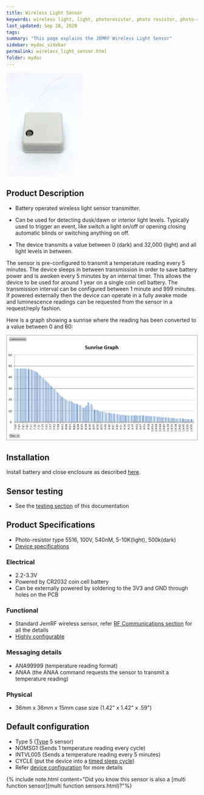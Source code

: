 ```yaml
---
title: Wireless Light Sensor
keywords: wireless light, light, photoresistor, photo resistor, photo-resistor
last_updated: Sep 28, 2020
tags:  
summary: "This page explains the JEMRF Wireless Light Sensor"
sidebar: mydoc_sidebar
permalink: wireless_light_sensor.html
folder: mydoc
---
```


<img src="images/IMG_6859.jpg" style="width:200px;">

## Product Description

* Battery operated wireless light sensor transmitter.

* Can be used for detecting dusk/dawn or interior light levels. Typically used to trigger an event, like switch a light on/off or opening closing automatic blinds or switching anything on off. 

* The device transmits a value between 0 (dark) and 32,000 (light) and all light levels in between. 

The sensor is pre-configured to transmit a temperature reading every 5 minutes. The device sleeps in between transmission in order to save battery power and is awoken every 5 minutes by an internal timer. This allows the device to be used for around 1 year on a single coin cell battery. The transmission interval can be configured between 1 minute and 999 minutes. If powered externally then the device can operate in a fully awake mode and luminescence readings can be requested from the sensor in a request/reply fashion.

Here is a graph showing a sunrise where the reading has been converted to a value between 0 and 60:

<img src="images/Sunrise_Graph.png"> 

## Installation
Install battery and close enclosure as described [here](sensor_installation.html).

## Sensor testing
* See the [testing section](sensor_testing.html) of this documentation 

## Product Specifications
* Photo-resistor type 5516, 100V, 540nM, 5-10K(light), 500k(dark)
* [Device specifications](rf_device_specs.html)

### Electrical
* 2.2-3.3V 
* Powered by CR2032 coin cell battery
* Can be externally powered by soldering to the 3V3 and GND through holes on the PCB

### Functional
* Standard JemRF wireless sensor, refer [RF Communications section](rf_basics.html) for all the details
* [Highly configurable](configuration_overview.html)

### Messaging details
* ANA99999 (temperature reading format)
* ANAA (the ANAA command requests the sensor to transmit a temperature reading)

### Physical
* 36mm x 36mm x 15mm case size (1.42" x 1.42" x .59")

## Default configuration
* Type 5 ([Type](types.html) 5 sensor)
* NOMSG1 (Sends 1 temperature reading every cycle)
* INTVL005 (Sends a temperature reading every 5 minutes)
* CYCLE (put the device into a [timed sleep cycle](sleep_modes.html))
* Refer [device configuration](configuration_overview.html) for more details

{% include note.html content="Did you know this sensor is also a [multi function sensor](multi function sensors.html)?"%}
